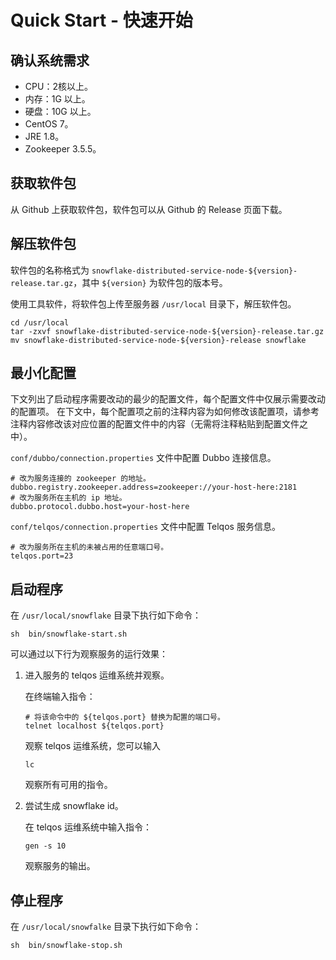 # Quick Start - 快速开始

## 确认系统需求

- CPU：2核以上。
- 内存：1G 以上。
- 硬盘：10G 以上。
- CentOS 7。
- JRE 1.8。
- Zookeeper 3.5.5。

## 获取软件包

从 Github 上获取软件包，软件包可以从 Github 的 Release 页面下载。

## 解压软件包

软件包的名称格式为 `snowflake-distributed-service-node-${version}-release.tar.gz`，其中 `${version}` 为软件包的版本号。

使用工具软件，将软件包上传至服务器 `/usr/local` 目录下，解压软件包。

```shell
cd /usr/local
tar -zxvf snowflake-distributed-service-node-${version}-release.tar.gz
mv snowflake-distributed-service-node-${version}-release snowflake
```

## 最小化配置

下文列出了启动程序需要改动的最少的配置文件，每个配置文件中仅展示需要改动的配置项。
在下文中，每个配置项之前的注释内容为如何修改该配置项，请参考注释内容修改该对应位置的配置文件中的内容（无需将注释粘贴到配置文件之中）。

`conf/dubbo/connection.properties` 文件中配置 Dubbo 连接信息。

```properties
# 改为服务连接的 zookeeper 的地址。
dubbo.registry.zookeeper.address=zookeeper://your-host-here:2181
# 改为服务所在主机的 ip 地址。
dubbo.protocol.dubbo.host=your-host-here
```

`conf/telqos/connection.properties` 文件中配置 Telqos 服务信息。

```properties
# 改为服务所在主机的未被占用的任意端口号。
telqos.port=23
```

## 启动程序

在 `/usr/local/snowflake` 目录下执行如下命令：

```shell
sh  bin/snowflake-start.sh
```

可以通过以下行为观察服务的运行效果：

1. 进入服务的 telqos 运维系统并观察。

   在终端输入指令：

   ```shell
   # 将该命令中的 ${telqos.port} 替换为配置的端口号。
   telnet localhost ${telqos.port}
   ```

   观察 telqos 运维系统，您可以输入

   ```shell
   lc
   ```

   观察所有可用的指令。

2. 尝试生成 snowflake id。

   在 telqos 运维系统中输入指令：

   ```shell
   gen -s 10
   ```

   观察服务的输出。

## 停止程序

在 `/usr/local/snowfalke` 目录下执行如下命令：

```shell
sh  bin/snowflake-stop.sh
```

